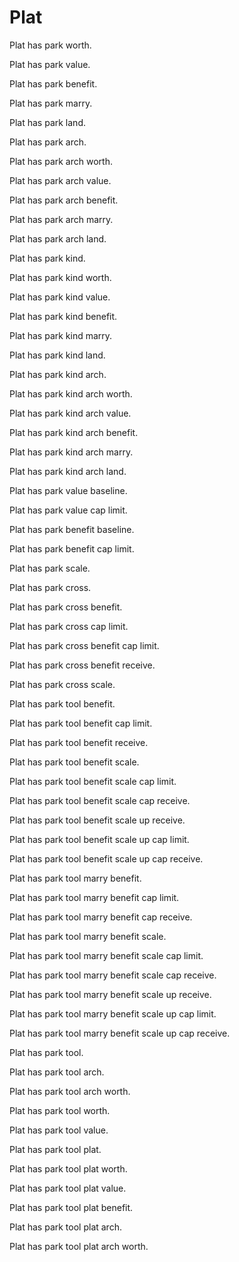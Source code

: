 # Plat

Plat has park worth.

Plat has park value.

Plat has park benefit.

Plat has park marry.

Plat has park land.

Plat has park arch.

Plat has park arch worth.

Plat has park arch value.

Plat has park arch benefit.

Plat has park arch marry.

Plat has park arch land.

Plat has park kind.

Plat has park kind worth.

Plat has park kind value.

Plat has park kind benefit.

Plat has park kind marry.

Plat has park kind land.

Plat has park kind arch.

Plat has park kind arch worth.

Plat has park kind arch value.

Plat has park kind arch benefit.

Plat has park kind arch marry.

Plat has park kind arch land.

Plat has park value baseline.

Plat has park value cap limit.

Plat has park benefit baseline.

Plat has park benefit cap limit.

Plat has park scale.

Plat has park cross.

Plat has park cross benefit.

Plat has park cross cap limit.

Plat has park cross benefit cap limit.

Plat has park cross benefit receive.

Plat has park cross scale.

Plat has park tool benefit.

Plat has park tool benefit cap limit.

Plat has park tool benefit receive.

Plat has park tool benefit scale.

Plat has park tool benefit scale cap limit.

Plat has park tool benefit scale cap receive.

Plat has park tool benefit scale up receive.

Plat has park tool benefit scale up cap limit.

Plat has park tool benefit scale up cap receive.

Plat has park tool marry benefit.

Plat has park tool marry benefit cap limit.

Plat has park tool marry benefit cap receive.

Plat has park tool marry benefit scale.

Plat has park tool marry benefit scale cap limit.

Plat has park tool marry benefit scale cap receive.

Plat has park tool marry benefit scale up receive.

Plat has park tool marry benefit scale up cap limit.

Plat has park tool marry benefit scale up cap receive.

Plat has park tool.

Plat has park tool arch.

Plat has park tool arch worth.

Plat has park tool worth.

Plat has park tool value.

Plat has park tool plat.

Plat has park tool plat worth.

Plat has park tool plat value.

Plat has park tool plat benefit.

Plat has park tool plat arch.

Plat has park tool plat arch worth.